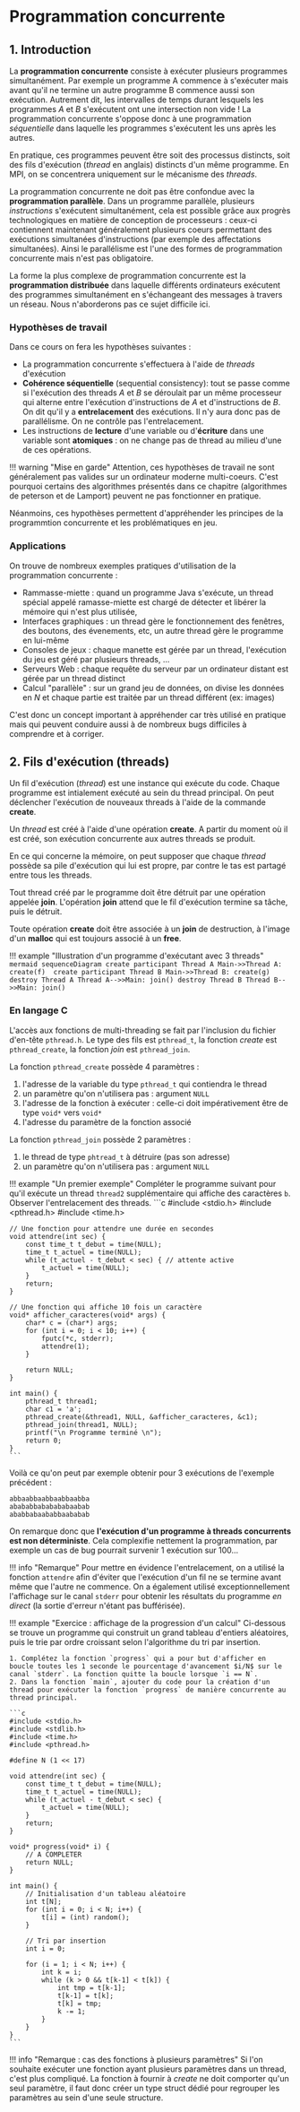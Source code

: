 # Programmation concurrente

## 1. Introduction

La **programmation concurrente** consiste à exécuter plusieurs programmes simultanément. Par exemple un programme A commence à s'exécuter mais avant qu'il ne termine un autre programme B commence aussi son exécution. Autrement dit, les intervalles de temps durant lesquels les programmes $A$ et $B$ s'exécutent ont une intersection non vide ! La programmation concurrente s'oppose donc à une programmation *séquentielle* dans laquelle les programmes s'exécutent les uns après les autres.

En pratique, ces programmes peuvent être soit des processus distincts, soit des fils d'exécution (*thread* en anglais) distincts d'un même programme. En MPI, on se concentrera uniquement sur le mécanisme des *threads*.

La programmation concurrente ne doit pas être confondue avec la **programmation parallèle**. Dans un programme parallèle, plusieurs *instructions* s'exécutent simultanément, cela est possible grâce aux progrès technologiques en matière de conception de processeurs : ceux-ci contiennent maintenant généralement plusieurs coeurs permettant des exécutions simultanées d'instructions (par exemple des affectations simultanées). Ainsi le parallélisme est l'une des formes de programmation concurrente mais n'est pas obligatoire.

La forme la plus complexe de programmation concurrente est la **programmation distribuée** dans laquelle différents ordinateurs exécutent des programmes simultanément en s'échangeant des messages à travers un réseau. Nous n'aborderons pas ce sujet difficile ici.

### Hypothèses de travail

Dans ce cours on fera les hypothèses suivantes :

- La programmation concurrente s'effectuera à l'aide de *threads* d'exécution
- **Cohérence séquentielle** (sequential consistency): tout se passe comme si l'exécution des threads $A$ et $B$ se déroulait par un même processeur qui alterne entre l'exécution d'instructions de $A$ et d'instructions de $B$. On dit qu'il y a **entrelacement** des exécutions. Il n'y aura donc pas de parallélisme. On ne contrôle pas l'entrelacement.
- Les instructions de **lecture** d'une variable ou d'**écriture** dans une variable sont **atomiques** : on ne change pas de thread au milieu d'une de ces opérations. 

!!! warning "Mise en garde"
    Attention, ces hypothèses de travail ne sont généralement pas valides sur un ordinateur moderne multi-coeurs. C'est pourquoi certains des algorithmes présentés dans ce chapitre (algorithmes de peterson et de Lamport) peuvent ne pas fonctionner en pratique.

Néanmoins, ces hypothèses permettent d'appréhender les principes de la programmtion concurrente et les problématiques en jeu.


### Applications

On trouve de nombreux exemples pratiques d'utilisation de la programmation concurrente :

- Rammasse-miette : quand un programme Java s'exécute, un thread spécial appelé ramasse-miette est chargé de détecter et libérer la mémoire qui n'est plus utilisée,
- Interfaces graphiques : un thread gère le fonctionnement des fenêtres, des boutons, des évenements, etc, un autre thread gère le programme en lui-même
- Consoles de jeux : chaque manette est gérée par un thread, l'exécution du jeu est géré par plusieurs threads, ... 
- Serveurs Web : chaque requête du serveur par un ordinateur distant est gérée par un thread distinct
- Calcul "parallèle" : sur un grand jeu de données, on divise les données en $N$ et chaque partie est traitée par un thread différent (ex: images)

C'est donc un concept important à appréhender car très utilisé en pratique mais qui peuvent conduire aussi à de nombreux bugs difficiles à comprendre et à corriger.

## 2. Fils d'exécution (threads)

Un fil d'exécution (*thread*) est une instance qui exécute du code. Chaque programme est intialement exécuté au sein du thread principal. On peut déclencher l'exécution de nouveaux threads à l'aide de la commande **create**.

Un *thread* est créé à l'aide d'une opération **create**. A partir du moment où il est créé, son exécution concurrente aux autres threads se produit.

En ce qui concerne la mémoire, on peut supposer que chaque *thread* possède sa pile d'exécution qui lui est propre, par contre le tas est partagé entre tous les threads.

Tout thread créé par le programme doit être détruit par une opération appelée **join**. L'opération **join** attend que le fil d'exécution termine sa tâche, puis le détruit.

Toute opération **create** doit être associée à un **join** de destruction, à l'image d'un **malloc** qui est toujours associé à un **free**.

!!! example "Illustration d'un programme d'exécutant avec 3 threads"
    ```mermaid
    sequenceDiagram
        create participant Thread A
        Main->>Thread A: create(f) 
        create participant Thread B
        Main->>Thread B: create(g)
        destroy Thread A
        Thread A-->>Main: join()
        destroy Thread B
        Thread B-->>Main: join()
    ```

### En langage C


L'accès aux fonctions de multi-threading se fait par l'inclusion du fichier d'en-tête `pthread.h`. Le type des fils est `pthread_t`, la fonction *create* est `pthread_create`, la fonction *join* est `pthread_join`.

La fonction `pthread_create` possède 4 paramètres :

1. l'adresse de la variable du type `pthread_t` qui contiendra le thread
2. un paramètre qu'on n'utilisera pas : argument `NULL`
3. l'adresse de la fonction à exécuter : celle-ci doit impérativement être de type `void*` vers `void*`
4. l'adresse du paramètre de la fonction associé


La fonction `pthread_join` possède 2 paramètres :

1. le thread de type `phtread_t` à détruire (pas son adresse)
2. un paramètre qu'on n'utilisera pas : argument `NULL`

!!! example "Un premier exemple"
    Compléter le programme suivant pour qu'il exécute un thread `thread2` supplémentaire qui affiche des caractères `b`. Observer l'entrelacement des threads.
    ```c
    #include <stdio.h>
    #include <pthread.h>
    #include <time.h>

    // Une fonction pour attendre une durée en secondes
    void attendre(int sec) {
        const time_t t_debut = time(NULL);
        time_t t_actuel = time(NULL);
        while (t_actuel - t_debut < sec) { // attente active
            t_actuel = time(NULL);
        }    
        return;
    }

    // Une fonction qui affiche 10 fois un caractère
    void* afficher_caracteres(void* args) {
        char* c = (char*) args;
        for (int i = 0; i < 10; i++) {
            fputc(*c, stderr);
            attendre(1);
        }

        return NULL;
    }

    int main() {
        pthread_t thread1;
        char c1 = 'a';
        pthread_create(&thread1, NULL, &afficher_caracteres, &c1);
        pthread_join(thread1, NULL);
        printf("\n Programme terminé \n");
        return 0;
    }
    ```
Voilà ce qu'on peut par exemple obtenir pour 3 exécutions de l'exemple précédent :
```
abbaabbaabbaabbaabba
abababbababababaabab
ababbabaababbaababab
```

On remarque donc que **l'exécution d'un programme à threads concurrents est non déterministe**. Cela complexifie nettement la programmation, par exemple un cas de bug pourrait survenir 1 exécution sur 100...


!!! info "Remarque"
    Pour mettre en évidence l'entrelacement, on a utilisé la fonction `attendre` afin d'éviter que l'exécution d'un fil ne se termine avant même que l'autre ne commence. On a également utilisé exceptionnellement l'affichage sur le canal `stderr` pour obtenir les résultats du programme *en direct* (la sortie d'erreur n'étant pas bufférisée).


!!! example "Exercice : affichage de la progression d'un calcul"
    Ci-dessous se trouve un programme qui construit un grand tableau d'entiers aléatoires, puis le trie par ordre croissant selon l'algorithme du tri par insertion.

    1. Complétez la fonction `progress` qui a pour but d'afficher en boucle toutes les 1 seconde le pourcentage d'avancement $i/N$ sur le canal `stderr`. La fonction quitte la boucle lorsque `i == N`.
    2. Dans la fonction `main`, ajouter du code pour la création d'un thread pour exécuter la fonction `progress` de manière concurrente au thread principal.

    ```c
    #include <stdio.h>
    #include <stdlib.h>
    #include <time.h>
    #include <pthread.h>

    #define N (1 << 17)

    void attendre(int sec) {
        const time_t t_debut = time(NULL);
        time_t t_actuel = time(NULL);
        while (t_actuel - t_debut < sec) {
            t_actuel = time(NULL);
        }    
        return;
    }

    void* progress(void* i) {
        // A COMPLETER
        return NULL;
    }

    int main() {
        // Initialisation d'un tableau aléatoire
        int t[N];
        for (int i = 0; i < N; i++) {
            t[i] = (int) random();
        }

        // Tri par insertion
        int i = 0;

        for (i = 1; i < N; i++) {
            int k = i;
            while (k > 0 && t[k-1] < t[k]) {
                int tmp = t[k-1];
                t[k-1] = t[k];
                t[k] = tmp;
                k -= 1;
            }
        }
    }
    ```


!!! info "Remarque : cas des fonctions à plusieurs paramètres"
    Si l'on souhaite exécuter une fonction ayant plusieurs paramètres dans un thread, c'est plus compliqué. La fonction à fournir à *create* ne doit comporter qu'un seul paramètre, il faut donc créer un type struct dédié pour regrouper les paramètres au sein d'une seule structure.

